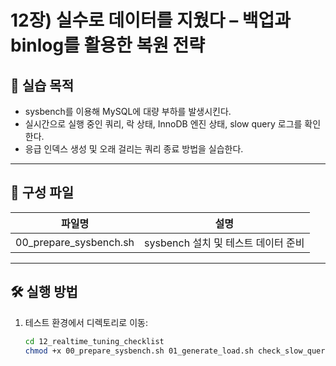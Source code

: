 # 12장) 실수로 데이터를 지웠다 – 백업과 binlog를 활용한 복원 전략

## 📌 실습 목적
- sysbench를 이용해 MySQL에 대량 부하를 발생시킨다.
- 실시간으로 실행 중인 쿼리, 락 상태, InnoDB 엔진 상태, slow query 로그를 확인한다.
- 응급 인덱스 생성 및 오래 걸리는 쿼리 종료 방법을 실습한다.


---


## 📂 구성 파일

| 파일명 | 설명 |
|--------|------|
| 00_prepare_sysbench.sh | sysbench 설치 및 테스트 데이터 준비 |




---


## 🛠️ 실행 방법

1. 테스트 환경에서 디렉토리로 이동:

   ```bash
   cd 12_realtime_tuning_checklist
   chmod +x 00_prepare_sysbench.sh 01_generate_load.sh check_slow_queries.sh run_all.sh






